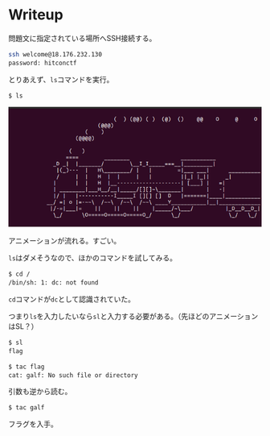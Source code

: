 # Writeup

問題文に指定されている場所へSSH接続する。

```bash
ssh welcome@18.176.232.130
password: hitconctf
```

とりあえず、`ls`コマンドを実行。

```bash
$ ls
```

![](img/2020-11-28-11-31-28.png)

アニメーションが流れる。すごい。

`ls`はダメそうなので、ほかのコマンドを試してみる。

```bash
$ cd /
/bin/sh: 1: dc: not found
```

`cd`コマンドが`dc`として認識されていた。

つまり`ls`を入力したいなら`sl`と入力する必要がある。（先ほどのアニメーションはSL？）

```bash
$ sl
flag
```

```bash
$ tac flag
cat: galf: No such file or directory
```

引数も逆から読む。

```bash
$ tac galf
```

フラグを入手。

<!-- hitcon{!0202 ftcnoctih ot emoclew} -->